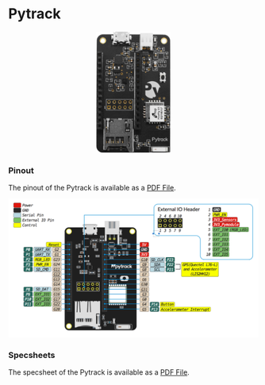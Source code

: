 # Pytrack

<p align="center"><img src ="../../../img/pytrack.png" width="150"></p>

### Pinout
The pinout of the Pytrack is available as a <a href="../downloads/pytrack-pinout.pdf" target="_blank">PDF File</a>.

<a href="../downloads/pytrack-pinout.pdf" target="_blank" align="center"><img src ="../../../img/pytrack-pinout.png"></a>

### Specsheets

The specsheet of the Pytrack is available as a <a href="../downloads/pytrack-specsheet.pdf" target="_blank">PDF File</a>.
